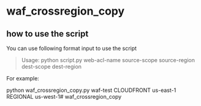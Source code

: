 # waf_crossregion_copy

## how to use the script
You can use following format input to use the script

> Usage: python script.py web-acl-name source-scope source-region dest-scope dest-region

For example:

python waf_crossregion_copy.py waf-test CLOUDFRONT us-east-1 REGIONAL us-west-1# waf_crossregion_copy
